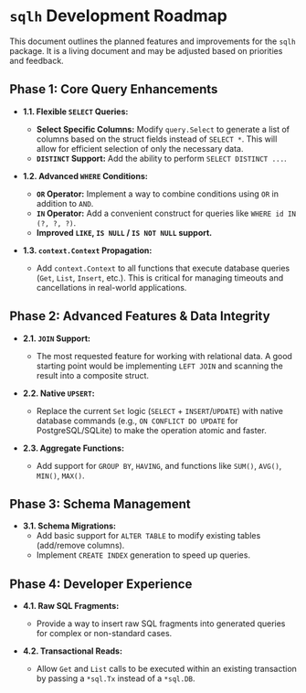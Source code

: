 # `sqlh` Development Roadmap

This document outlines the planned features and improvements for the `sqlh` package. It is a living document and may be adjusted based on priorities and feedback.

## Phase 1: Core Query Enhancements

*   **1.1. Flexible `SELECT` Queries:**
    *   **Select Specific Columns:** Modify `query.Select` to generate a list of columns based on the struct fields instead of `SELECT *`. This will allow for efficient selection of only the necessary data.
    *   **`DISTINCT` Support:** Add the ability to perform `SELECT DISTINCT ...`.

*   **1.2. Advanced `WHERE` Conditions:**
    *   **`OR` Operator:** Implement a way to combine conditions using `OR` in addition to `AND`.
    *   **`IN` Operator:** Add a convenient construct for queries like `WHERE id IN (?, ?, ?)`.
    *   **Improved `LIKE`, `IS NULL` / `IS NOT NULL` support.**

*   **1.3. `context.Context` Propagation:**
    *   Add `context.Context` to all functions that execute database queries (`Get`, `List`, `Insert`, etc.). This is critical for managing timeouts and cancellations in real-world applications.

## Phase 2: Advanced Features & Data Integrity

*   **2.1. `JOIN` Support:**
    *   The most requested feature for working with relational data. A good starting point would be implementing `LEFT JOIN` and scanning the result into a composite struct.

*   **2.2. Native `UPSERT`:**
    *   Replace the current `Set` logic (`SELECT` + `INSERT`/`UPDATE`) with native database commands (e.g., `ON CONFLICT DO UPDATE` for PostgreSQL/SQLite) to make the operation atomic and faster.

*   **2.3. Aggregate Functions:**
    *   Add support for `GROUP BY`, `HAVING`, and functions like `SUM()`, `AVG()`, `MIN()`, `MAX()`.

## Phase 3: Schema Management

*   **3.1. Schema Migrations:**
    *   Add basic support for `ALTER TABLE` to modify existing tables (add/remove columns).
    *   Implement `CREATE INDEX` generation to speed up queries.

## Phase 4: Developer Experience

*   **4.1. Raw SQL Fragments:**
    *   Provide a way to insert raw SQL fragments into generated queries for complex or non-standard cases.

*   **4.2. Transactional Reads:**
    *   Allow `Get` and `List` calls to be executed within an existing transaction by passing a `*sql.Tx` instead of a `*sql.DB`.